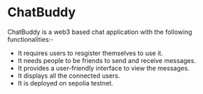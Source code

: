 # ChatBuddy
ChatBuddy is a web3 based chat application with the following functionalities:-
- It requires users to resgister themselves to use it.
- It needs people to be friends to send and receive messages.
- It provides a user-friendly interface to view the messages.
- It displays all the connected users.
- It is deployed on sepolia testnet.
